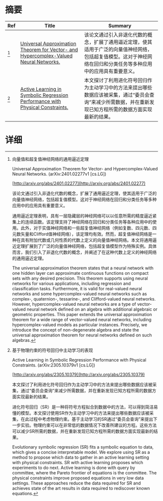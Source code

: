 # 摘要

| Ref | Title | Summary |
| --- | --- | --- |
| [^1] | [Universal Approximation Theorem for Vector- and Hypercomplex-Valued Neural Networks.](http://arxiv.org/abs/2401.02277) | 该论文通过引入非退化代数的概念，扩展了通用逼近定理，使其适用于广泛的向量值神经网络，包括超复值模型。这对于神经网络在回归和分类任务等多种应用中的应用具有重要意义。 |
| [^2] | [Active Learning in Symbolic Regression Performance with Physical Constraints.](http://arxiv.org/abs/2305.10379) | 本文探讨了利用进化符号回归作为主动学习中的方法来提出哪些数据应该被采集，通过“委员会查询”来减少所需数据，并在重新发现已知方程所需的数据方面实现最新的结果。 |

# 详细

[^1]: 向量值和超复值神经网络的通用逼近定理

    Universal Approximation Theorem for Vector- and Hypercomplex-Valued Neural Networks. (arXiv:2401.02277v1 [cs.LG])

    [http://arxiv.org/abs/2401.02277](http://arxiv.org/abs/2401.02277)

    该论文通过引入非退化代数的概念，扩展了通用逼近定理，使其适用于广泛的向量值神经网络，包括超复值模型。这对于神经网络在回归和分类任务等多种应用中的应用具有重要意义。

    

    通用逼近定理表明，具有一层隐藏层的神经网络可以以任意所需的精度逼近紧集上的连续函数。该定理支持了神经网络在回归和分类任务等各种应用中的使用。此外，对于实值神经网络和一些超复值神经网络（例如复数、四元数、四元数矢量和Clifford值神经网络），该定理均有效。然而，超复值神经网络是一种在具有附加代数或几何性质的代数上定义的向量值神经网络。本文将通用逼近定理扩展到了广泛的向量值神经网络，包括超复值模型作为特殊实例。具体而言，我们引入了非退化代数的概念，并阐述了在这种代数上定义的神经网络的通用逼近定理。

    The universal approximation theorem states that a neural network with one hidden layer can approximate continuous functions on compact sets with any desired precision. This theorem supports using neural networks for various applications, including regression and classification tasks. Furthermore, it is valid for real-valued neural networks and some hypercomplex-valued neural networks such as complex-, quaternion-, tessarine-, and Clifford-valued neural networks. However, hypercomplex-valued neural networks are a type of vector-valued neural network defined on an algebra with additional algebraic or geometric properties. This paper extends the universal approximation theorem for a wide range of vector-valued neural networks, including hypercomplex-valued models as particular instances. Precisely, we introduce the concept of non-degenerate algebra and state the universal approximation theorem for neural networks defined on such algebras.
    
[^2]: 基于物理约束的符号回归中主动学习的表现

    Active Learning in Symbolic Regression Performance with Physical Constraints. (arXiv:2305.10379v1 [cs.LG])

    [http://arxiv.org/abs/2305.10379](http://arxiv.org/abs/2305.10379)

    本文探讨了利用进化符号回归作为主动学习中的方法来提出哪些数据应该被采集，通过“委员会查询”来减少所需数据，并在重新发现已知方程所需的数据方面实现最新的结果。

    

    进化符号回归（SR）是一种将符号方程拟合到数据中的方法，可以得到简洁易懂的模型。本文探讨使用SR作为主动学习中的方法来提出哪些数据应该被采集，在此过程中考虑物理约束。基于主动学习的SR通过“委员会查询”来提出下一步实验。物理约束可以在非常低的数据情况下改善所建议的方程。这些方法可以减少SR所需的数据，并在重新发现已知方程所需的数据方面实现最新的结果。

    Evolutionary symbolic regression (SR) fits a symbolic equation to data, which gives a concise interpretable model. We explore using SR as a method to propose which data to gather in an active learning setting with physical constraints. SR with active learning proposes which experiments to do next. Active learning is done with query by committee, where the Pareto frontier of equations is the committee. The physical constraints improve proposed equations in very low data settings. These approaches reduce the data required for SR and achieves state of the art results in data required to rediscover known equations.
    

